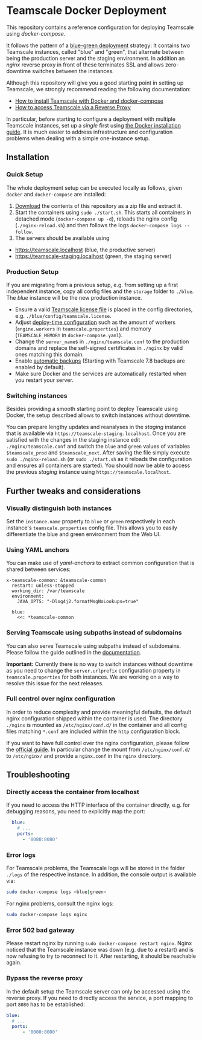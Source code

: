 # Teamscale Docker Deployment

This repository contains a reference configuration for deploying Teamscale using *docker-compose*.

It follows the pattern of a [blue-green deployment](https://en.wikipedia.org/wiki/Blue-green_deployment) strategy:
It contains two Teamscale instances, called "blue" and "green", that alternate between being the production server and the staging environment.
In addition an *nginx* reverse proxy in front of these terminates SSL and allows zero-downtime switches between the instances.

Although this repository will give you a good starting point in setting up Teamscale, we strongly recommend reading the following documentation:
* [How to install Teamscale with Docker and docker-compose](https://docs.teamscale.com/howto/installing-with-docker/)
* [How to access Teamscale via a Reverse Proxy](https://docs.teamscale.com/howto/configuring-reverse-proxy/)

In particular, before starting to configure a deployment with multiple Teamscale instances, set up a _single_ first using [the Docker installation guide](https://docs.teamscale.com/howto/installing-with-docker/).
It is much easier to address infrastructure and configuration problems when dealing with a simple one-instance setup.

## Installation

### Quick Setup

The whole deployment setup can be executed locally as follows, given `docker` and `docker-compose` are installed:

1. [Download](https://github.com/cqse/teamscale-docker-deployment/archive/refs/heads/master.zip) the contents of this repository as a zip file and extract it.
2. Start the containers using `sudo ./start.sh`.
   This starts all containers in detached mode (`docker-compose up -d`), reloads the nginx config (`./nginx-reload.sh`) and then follows the logs `docker-compose logs --follow`.
3. The servers should be available using
  - <https://teamscale.localhost> (blue, the productive server)
  - <https://teamscale-staging.localhost> (green, the staging server)

### Production Setup

If you are migrating from a previous setup, e.g. from setting up a first independent instance, copy all config files and the `storage` folder to `./blue`.
  The *blue* instance will be the new production instance.

- Ensure a valid [Teamscale license file](https://docs.teamscale.com/getting-started/installing-teamscale/#getting-your-evaluation-license) is placed in the config directories, e.g. `./blue/config/teamscale.license`.
- Adjust [deploy-time configuration](https://docs.teamscale.com/reference/administration-ts-installation/#configuring-teamscale) such as the amount of workers (`engine.workers` in `teamscale.properties`) and memory (`TEAMSCALE_MEMORY` in `docker-compose.yaml`).
- Change the `server_name`s in `./nginx/teamscale.conf` to the production domains and replace the self-signed certificates in `./nginx` by valid ones matching this domain.
- Enable [automatic backups](https://docs.teamscale.com/howto/handling-backups/#automated-backups) (Starting with Teamscale 7.8 backups are enabled by default).
- Make sure Docker and the services are automatically restarted when you restart your server.

### Switching instances

Besides providing a smooth starting point to deploy Teamscale using Docker, the setup described allows to switch instances without downtime.

You can prepare lengthy updates and reanalyses in the *staging* instance that is available via `https://teamscale-staging.localhost`.
Once you are satisfied with the changes in the staging instance edit `./nginx/teamscale.conf` and switch the `blue` and `green` values of variables `$teamscale_prod` and `$teamscale_next`.
After saving the file simply execute `sudo ./nginx-reload.sh` (or `sudo ./start.sh` as it reloads the configuration and ensures all containers are started).
You should now be able to access the previous *staging* instance using `https://teamscale.localhost`.

## Further tweaks and considerations

### Visually distinguish both instances

Set the `instance.name` property to `blue` or `green` respectively in each instance's `teamscale.properties` config file.
This allows you to easily differentiate the blue and green environment from the Web UI.

### Using YAML anchors

You can make use of *yaml-anchors* to extract common configuration that is shared between services:

```
x-teamscale-common: &teamscale-common
  restart: unless-stopped
  working_dir: /var/teamscale
  environment:
    JAVA_OPTS: "-Dlog4j2.formatMsgNoLookups=true"

  blue:
    <<: *teamscale-common
```

### Serving Teamscale using subpaths instead of subdomains

You can also serve Teamscale using subpaths instead of subdomains.
Please follow the guide outlined in the [documentation](https://docs.teamscale.com/howto/configuring-reverse-proxy/#basic-configuration).

__Important:__ Currently there is no way to switch instances without downtime as you need to change the `server.urlprefix` configuration property in `teamscale.properties` for both instances.
We are working on a way to resolve this issue for the next releases.

### Full control over nginx configuration

In order to reduce complexity and provide meaningful defaults, the default nginx configuration shipped within the container is used.
The directory `./nginx` is mounted as `/etc/nginx/conf.d/` in the container and all config files matching `*.conf` are included within the `http` configuration block.

If you want to have full control over the nginx configuration, please follow the [official guide](https://github.com/docker-library/docs/tree/master/nginx#complex-configuration).
In particular change the mount from `/etc/nginx/conf.d/` to `/etc/nginx/` and provide a `nginx.conf` in the `nginx` directory.

## Troubleshooting

### Directly access the container from localhost

If you need to access the HTTP interface of the container directly, e.g. for debugging reasons, you need to explicitly map the port:

```yaml
  blue:
    # ...
    ports:
      - '8080:8080'
```

### Error logs

For Teamscale problems, the Teamscale logs will be stored in the folder `./logs` of the respective instance.
In addition, the console output is available via:

```sh
sudo docker-compose logs <blue|green>
```

For nginx problems, consult the nginx logs:

```sh
sudo docker-compose logs nginx
```

### Error 502 bad gateway

Please restart nginx by running `sudo docker-compose restart nginx`.
Nginx noticed that the Teamscale instance was down (e.g. due to a restart) and is now refusing to try to reconnect to it.
After restarting, it should be reachable again.

### Bypass the reverse proxy

In the default setup the Teamscale server can only be accessed using the reverse proxy.
If you need to directly access the service, a port mapping to port `8080` has to be established:

```yaml
blue:
  # ...
  ports:
      - '8080:8080'
```
